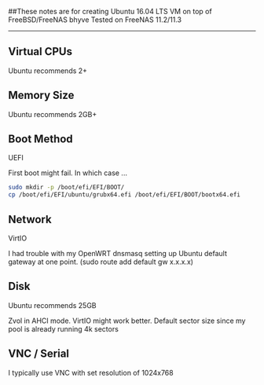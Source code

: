 ##These notes are for creating Ubuntu 16.04 LTS VM on top of FreeBSD/FreeNAS bhyve
Tested on FreeNAS 11.2/11.3

----

## Virtual CPUs

Ubuntu recommends 2+

## Memory Size

Ubuntu recommends 2GB+

## Boot Method

UEFI

First boot might fail. In which case ...
```bash
sudo mkdir -p /boot/efi/EFI/BOOT/
cp /boot/efi/EFI/ubuntu/grubx64.efi /boot/efi/EFI/BOOT/bootx64.efi
```

## Network

VirtIO

I had trouble with my OpenWRT dnsmasq setting up Ubuntu default gateway at one point. (sudo route add default gw x.x.x.x)

## Disk

Ubuntu recommends 25GB

Zvol in AHCI mode. VirtIO might work better. Default sector size since my pool is already running 4k sectors

## VNC / Serial

I typically use VNC with set resolution of 1024x768
